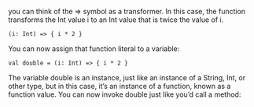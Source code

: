 you can think of the =&gt; symbol as a transformer. In this case, the function transforms the Int value i to an Int value that is twice the value of i.

`(i: Int) => { i * 2 }`

You can now assign that function literal to a variable:

`val double = (i: Int) => { i * 2 }`

The variable double is an instance, just like an instance of a String, Int, or other type,  but in this case, it’s an instance of a function, known as a function value. You can now  invoke double just like you’d call a method:

